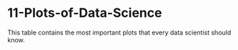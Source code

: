 # 11-Plots-of-Data-Science
This table contains the most important plots that every data scientist should know.
